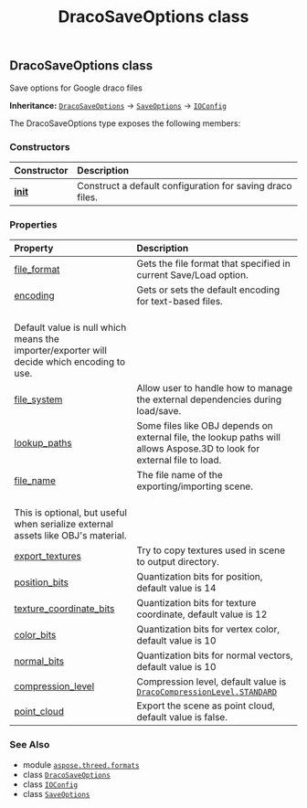 ﻿---
title: DracoSaveOptions class
second_title: Aspose.3D for Python via .NET API References
description: 
type: docs
weight: 70
url: /python-net/aspose.threed.formats/dracosaveoptions/
is_root: false
---

## DracoSaveOptions class

Save options for Google draco files



**Inheritance:** [`DracoSaveOptions`](/3d/python-net/aspose.threed.formats/dracosaveoptions) → 
[`SaveOptions`](/3d/python-net/aspose.threed.formats/saveoptions) → 
[`IOConfig`](/3d/python-net/aspose.threed.formats/ioconfig)



The DracoSaveOptions type exposes the following members:

### Constructors
| Constructor | Description |
| :- | :- |
| [__init__](/3d/python-net/aspose.threed.formats/dracosaveoptions/__init__/#) | Construct a default configuration for saving draco files. |


### Properties
| Property | Description |
| :- | :- |
| [file_format](/3d/python-net/aspose.threed.formats/dracosaveoptions/file_format) | Gets the file format that specified in current Save/Load option. |
| [encoding](/3d/python-net/aspose.threed.formats/dracosaveoptions/encoding) | Gets or sets the default encoding for text-based files.<br/>Default value is null which means the importer/exporter will decide which encoding to use. |
| [file_system](/3d/python-net/aspose.threed.formats/dracosaveoptions/file_system) | Allow user to handle how to manage the external dependencies during load/save. |
| [lookup_paths](/3d/python-net/aspose.threed.formats/dracosaveoptions/lookup_paths) | Some files like OBJ depends on external file, the lookup paths will allows Aspose.3D to look for external file to load. |
| [file_name](/3d/python-net/aspose.threed.formats/dracosaveoptions/file_name) | The file name of the exporting/importing scene.<br/>This is optional, but useful when serialize external assets like OBJ's material. |
| [export_textures](/3d/python-net/aspose.threed.formats/dracosaveoptions/export_textures) | Try to copy textures used in scene to output directory. |
| [position_bits](/3d/python-net/aspose.threed.formats/dracosaveoptions/position_bits) | Quantization bits for position, default value is 14 |
| [texture_coordinate_bits](/3d/python-net/aspose.threed.formats/dracosaveoptions/texture_coordinate_bits) | Quantization bits for texture coordinate, default value is 12 |
| [color_bits](/3d/python-net/aspose.threed.formats/dracosaveoptions/color_bits) | Quantization bits for vertex color, default value is 10 |
| [normal_bits](/3d/python-net/aspose.threed.formats/dracosaveoptions/normal_bits) | Quantization bits for normal vectors, default value is 10 |
| [compression_level](/3d/python-net/aspose.threed.formats/dracosaveoptions/compression_level) | Compression level, default value is [`DracoCompressionLevel.STANDARD`](/3d/python-net/aspose.threed.formats/dracocompressionlevel#STANDARD) |
| [point_cloud](/3d/python-net/aspose.threed.formats/dracosaveoptions/point_cloud) | Export the scene as point cloud, default value is false. |



### See Also
* module [`aspose.threed.formats`](..)
* class [`DracoSaveOptions`](/3d/python-net/aspose.threed.formats/dracosaveoptions)
* class [`IOConfig`](/3d/python-net/aspose.threed.formats/ioconfig)
* class [`SaveOptions`](/3d/python-net/aspose.threed.formats/saveoptions)
